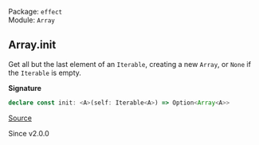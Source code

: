 Package: `effect`<br />
Module: `Array`<br />

## Array.init

Get all but the last element of an `Iterable`, creating a new `Array`, or `None` if the `Iterable` is empty.

**Signature**

```ts
declare const init: <A>(self: Iterable<A>) => Option<Array<A>>
```

[Source](https://github.com/Effect-TS/effect/tree/main/packages/effect/src/Array.ts#L761)

Since v2.0.0